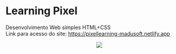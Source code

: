 # Learning Pixel
Desenvolvimento Web simples HTML+CSS <br>
Link para acesso do site: https://pixellearning-madusoft.netlify.app
<div align="center"><img src="https://user-images.githubusercontent.com/61321236/153028900-87c278d8-af03-4f21-aee0-56721f30f7a3.png">
